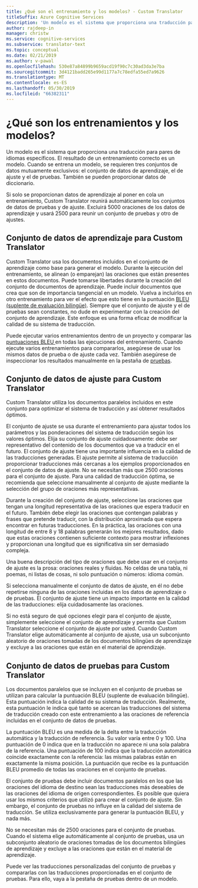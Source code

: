 ```yaml
---
title: ¿Qué son el entrenamiento y los modelos? - Custom Translator
titleSuffix: Azure Cognitive Services
description: 'Un modelo es el sistema que proporciona una traducción para pares de idiomas específicos. El resultado de un entrenamiento correcto es un modelo. Cuando se entrena un modelo, se requieren tres conjuntos de datos mutuamente exclusivos: el conjunto de datos de aprendizaje, el de ajuste y el de pruebas.'
author: rajdeep-in
manager: christw
ms.service: cognitive-services
ms.subservice: translator-text
ms.topic: conceptual
ms.date: 02/21/2019
ms.author: v-pawal
ms.openlocfilehash: 530e87a84899b9659acd19f90c7c30ad3da3e7ba
ms.sourcegitcommit: 3d4121badd265e99d1177a7c78edfa55ed7a9626
ms.translationtype: MT
ms.contentlocale: es-ES
ms.lasthandoff: 05/30/2019
ms.locfileid: "66382311"
---
```

# <a name="what-are-trainings-and-models"></a>¿Qué son los entrenamientos y los modelos?

Un modelo es el sistema que proporciona una traducción para pares de idiomas específicos.
El resultado de un entrenamiento correcto es un modelo. Cuando se entrena un modelo, se requieren tres conjuntos de datos mutuamente exclusivos: el conjunto de datos de aprendizaje, el de ajuste y el de pruebas. También se pueden proporcionar datos de diccionario.

Si solo se proporcionan datos de aprendizaje al poner en cola un entrenamiento, Custom Translator reunirá automáticamente los conjuntos de datos de pruebas y de ajuste. Excluirá 5000 oraciones de los datos de aprendizaje y usará 2500 para reunir un conjunto de pruebas y otro de ajustes.

## <a name="training-dataset-for-custom-translator"></a>Conjunto de datos de aprendizaje para Custom Translator

Custom Translator usa los documentos incluidos en el conjunto de aprendizaje como base para generar el modelo. Durante la ejecución del entrenamiento, se alinean (o emparejan) las oraciones que están presentes en estos documentos. Puede tomarse libertades durante la creación del conjunto de documentos de aprendizaje. Puede incluir documentos que crea que son de importancia tangencial en un modelo. Vuelva a incluirlos en otro entrenamiento para ver el efecto que esto tiene en la puntuación [BLEU (suplente de evaluación bilingüe)](what-is-bleu-score.md). Siempre que el conjunto de ajuste y el de pruebas sean constantes, no dude en experimentar con la creación del conjunto de aprendizaje. Este enfoque es una forma eficaz de modificar la calidad de su sistema de traducción.

Puede ejecutar varios entrenamientos dentro de un proyecto y comparar las [puntuaciones BLEU ](what-is-bleu-score.md) en todas las ejecuciones del entrenamiento. Cuando ejecute varios entrenamientos para compararlos, asegúrese de usar los mismos datos de prueba o de ajuste cada vez. También asegúrese de inspeccionar los resultados manualmente en la pestaña de [pruebas](how-to-view-system-test-results.md).

## <a name="tuning-dataset-for-custom-translator"></a>Conjunto de datos de ajuste para Custom Translator

Custom Translator utiliza los documentos paralelos incluidos en este conjunto para optimizar el sistema de traducción y así obtener resultados óptimos.

El conjunto de ajuste se usa durante el entrenamiento para ajustar todos los parámetros y las ponderaciones del sistema de traducción según los valores óptimos. Elija su conjunto de ajuste cuidadosamente: debe ser representativo del contenido de los documentos que va a traducir en el futuro. El conjunto de ajuste tiene una importante influencia en la calidad de las traducciones generadas. El ajuste permite al sistema de traducción proporcionar traducciones más cercanas a los ejemplos proporcionados en el conjunto de datos de ajuste. No se necesitan más que 2500 oraciones para el conjunto de ajuste. Para una calidad de traducción óptima, se recomienda que seleccione manualmente al conjunto de ajuste mediante la selección del grupo de oraciones más representativas.

Durante la creación del conjunto de ajuste, seleccione las oraciones que tengan una longitud representativa de las oraciones que espera traducir en el futuro. También debe elegir las oraciones que contengan palabras y frases que pretende traducir, con la distribución aproximada que espera encontrar en futuras traducciones. En la práctica, las oraciones con una longitud de entre 8 y 18 palabras generarán los mejores resultados, dado que estas oraciones contienen suficiente contexto para mostrar inflexiones y proporcionan una longitud que es significativa sin ser demasiado compleja.

Una buena descripción del tipo de oraciones que debe usar en el conjunto de ajuste es la prosa: oraciones reales y fluidas. No celdas de una tabla, ni poemas, ni listas de cosas, ni solo puntuación o números: idioma común.

Si selecciona manualmente el conjunto de datos de ajuste, en él no debe repetirse ninguna de las oraciones incluidas en los datos de aprendizaje o de pruebas. El conjunto de ajuste tiene un impacto importante en la calidad de las traducciones: elija cuidadosamente las oraciones.

Si no está seguro de qué opciones elegir para el conjunto de ajuste, simplemente seleccione el conjunto de aprendizaje y permita que Custom Translator seleccione el conjunto de ajuste por usted. Cuando Custom Translator elige automáticamente al conjunto de ajuste, usa un subconjunto aleatorio de oraciones tomadas de los documentos bilingües de aprendizaje y excluye a las oraciones que están en el material de aprendizaje.

## <a name="testing-dataset-for-custom-translator"></a>Conjunto de datos de pruebas para Custom Translator

Los documentos paralelos que se incluyen en el conjunto de pruebas se utilizan para calcular la puntuación BLEU (suplente de evaluación bilingüe). Esta puntuación indica la calidad de su sistema de traducción. Realmente, esta puntuación le indica qué tanto se acercan las traducciones del sistema de traducción creado con este entrenamiento a las oraciones de referencia incluidas en el conjunto de datos de pruebas.

La puntuación BLEU es una medida de la delta entre la traducción automática y la traducción de referencia. Su valor varía entre 0 y 100. Una puntuación de 0 indica que en la traducción no aparece ni una sola palabra de la referencia. Una puntuación de 100 indica que la traducción automática coincide exactamente con la referencia: las mismas palabras están en exactamente la misma posición. La puntuación que recibe es la puntuación BLEU promedio de todas las oraciones en el conjunto de pruebas.

El conjunto de pruebas debe incluir documentos paralelos en los que las oraciones del idioma de destino sean las traducciones más deseables de las oraciones del idioma de origen correspondientes. Es posible que quiera usar los mismos criterios que utilizó para crear el conjunto de ajuste. Sin embargo, el conjunto de pruebas no influye en la calidad del sistema de traducción. Se utiliza exclusivamente para generar la puntuación BLEU, y nada más.

No se necesitan más de 2500 oraciones para el conjunto de pruebas. Cuando el sistema elige automáticamente al conjunto de pruebas, usa un subconjunto aleatorio de oraciones tomadas de los documentos bilingües de aprendizaje y excluye a las oraciones que están en el material de aprendizaje.

Puede ver las traducciones personalizadas del conjunto de pruebas y compararlas con las traducciones proporcionadas en el conjunto de pruebas. Para ello, vaya a la pestaña de pruebas dentro de un modelo.
